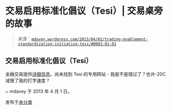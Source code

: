<!--yml

分类：未分类

日期：2024-05-18 06:28:51

-->

# 交易启用标准化倡议（Tesi）| 交易桌旁的故事

> 来源：[`mdavey.wordpress.com/2013/04/01/trading-enablement-standardization-initiative-tesi/#0001-01-01`](https://mdavey.wordpress.com/2013/04/01/trading-enablement-standardization-initiative-tesi/#0001-01-01)

## 交易启用标准化倡议（Tesi）

金融交易提供[详细信息](http://www.finextra.com/News/FullStory.aspx?newsitemid=24663)。尚未找到 Tesi 的专用网站 - 我是不是错过了？也许-20C 减慢了我的打字速度？

~ mdavey 于 2013 年 4 月 1 日。

发布于[未分类](https://mdavey.wordpress.com/category/uncategorized/)
